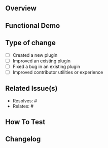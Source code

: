 ## Overview
<!--  
Provide a high-level description of this change.   
-->

## Functional Demo
<!--  
If applicable, especially if you're adding a new plugin, provide a video or screenshots of how your code works. This will speed up the review process!
-->


## Type of change
<!--  
Check the box below that describes your change best:
--> 

- [ ] Created a new plugin
- [ ] Improved an existing plugin
- [ ] Fixed a bug in an existing plugin
- [ ] Improved contributor utilities or experience

## Related Issue(s)
<!--  
If applicable - add the issue that your PR relates to or closes:
  - use Resolves: #ISSUE_NUMBER to trigger closing of the issue on merge of this PR  
  - use Relates: #ISSUE_NUMBER to indicate relation to an issue, but issue will not close  
-->  

* Resolves: #
* Relates: #

## How To Test
<!--
Provide testing instructions for validating the changes introduced in this PR.
This will serve as a starting point for your reviewers, for functional testing.

If you created a new plugin, you can add a command here which can be used to test authentication.
For example, for the AWS CLI:
  aws s3 ls
-->



## Changelog
<!--  
A one line sentence describing the change that this PR introduces. 
If this has impact over the user experience, your changelog will be included in the release notes of the next stable version of 1Password CLI.

Here are a few guidelines for writing a good changelog:
- Keep your description to a single sentence if you can, and use proper capitalization and punctuation, including a final period.
- Don't use emoji in your description.
- Avoid starting your sentence with "improved" or "fixed". Instead, describe the improvement or say what you fixed.
- Avoid using terminology like "Users are shown" or "You can now" and instead focus on the thing that was changed.

A few examples:

Authenticate the AWS CLI using Touch ID and other unlock options with 1Password Shell Plugins.
The AWS plugin can now be correctly initialized with a default credential, using `op plugin init`.
The AWS plugin now checks for the `AWS_SHARED_CREDENTIALS_FILE` environment variable and attempts to import credentials using the specified file.

For more examples, have a look over 1Password CLI's past release notes: 
https://app-updates.agilebits.com/product_history/CLI2
-->  


